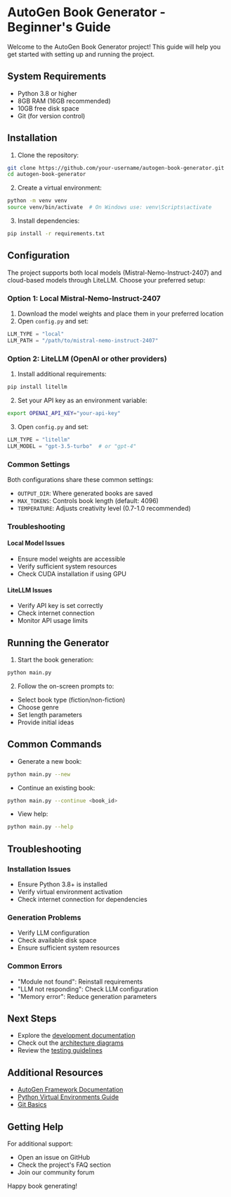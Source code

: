 # AutoGen Book Generator - Beginner's Guide

Welcome to the AutoGen Book Generator project! This guide will help you get started with setting up and running the project.

## System Requirements

- Python 3.8 or higher
- 8GB RAM (16GB recommended)
- 10GB free disk space
- Git (for version control)

## Installation

1. Clone the repository:
```bash
git clone https://github.com/your-username/autogen-book-generator.git
cd autogen-book-generator
```

2. Create a virtual environment:
```bash
python -m venv venv
source venv/bin/activate  # On Windows use: venv\Scripts\activate
```

3. Install dependencies:
```bash
pip install -r requirements.txt
```

## Configuration

The project supports both local models (Mistral-Nemo-Instruct-2407) and cloud-based models through LiteLLM. Choose your preferred setup:

### Option 1: Local Mistral-Nemo-Instruct-2407

1. Download the model weights and place them in your preferred location
2. Open `config.py` and set:
```python
LLM_TYPE = "local"
LLM_PATH = "/path/to/mistral-nemo-instruct-2407"
```

### Option 2: LiteLLM (OpenAI or other providers)

1. Install additional requirements:
```bash
pip install litellm
```

2. Set your API key as an environment variable:
```bash
export OPENAI_API_KEY="your-api-key"
```

3. Open `config.py` and set:
```python
LLM_TYPE = "litellm"
LLM_MODEL = "gpt-3.5-turbo"  # or "gpt-4"
```

### Common Settings

Both configurations share these common settings:
- `OUTPUT_DIR`: Where generated books are saved
- `MAX_TOKENS`: Controls book length (default: 4096)
- `TEMPERATURE`: Adjusts creativity level (0.7-1.0 recommended)

### Troubleshooting

#### Local Model Issues
- Ensure model weights are accessible
- Verify sufficient system resources
- Check CUDA installation if using GPU

#### LiteLLM Issues
- Verify API key is set correctly
- Check internet connection
- Monitor API usage limits

## Running the Generator

1. Start the book generation:
```bash
python main.py
```

2. Follow the on-screen prompts to:
- Select book type (fiction/non-fiction)
- Choose genre
- Set length parameters
- Provide initial ideas

## Common Commands

- Generate a new book:
```bash
python main.py --new
```

- Continue an existing book:
```bash
python main.py --continue <book_id>
```

- View help:
```bash
python main.py --help
```

## Troubleshooting

### Installation Issues
- Ensure Python 3.8+ is installed
- Verify virtual environment activation
- Check internet connection for dependencies

### Generation Problems
- Verify LLM configuration
- Check available disk space
- Ensure sufficient system resources

### Common Errors
- "Module not found": Reinstall requirements
- "LLM not responding": Check LLM configuration
- "Memory error": Reduce generation parameters

## Next Steps

- Explore the [development documentation](development.md)
- Check out the [architecture diagrams](development.md#architectural-proposals)
- Review the [testing guidelines](development.md#testing-architecture)

## Additional Resources

- [AutoGen Framework Documentation](https://microsoft.github.io/autogen/)
- [Python Virtual Environments Guide](https://docs.python.org/3/tutorial/venv.html)
- [Git Basics](https://git-scm.com/doc)

## Getting Help

For additional support:
- Open an issue on GitHub
- Check the project's FAQ section
- Join our community forum

Happy book generating!
